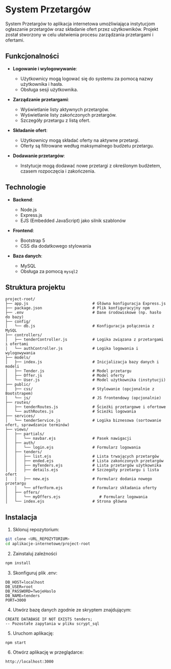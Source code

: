 # System Przetargów

System Przetargów to aplikacja internetowa umożliwiająca instytucjom ogłaszanie przetargów oraz składanie ofert przez użytkowników. Projekt został stworzony w celu ułatwienia procesu zarządzania przetargami i ofertami.

## Funkcjonalności

- **Logowanie i wylogowywanie**:
  - Użytkownicy mogą logować się do systemu za pomocą nazwy użytkownika i hasła.
  - Obsługa sesji użytkownika.

- **Zarządzanie przetargami**:
  - Wyświetlanie listy aktywnych przetargów.
  - Wyświetlanie listy zakończonych przetargów.
  - Szczegóły przetargu z listą ofert.

- **Składanie ofert**:
  - Użytkownicy mogą składać oferty na aktywne przetargi.
  - Oferty są filtrowane według maksymalnego budżetu przetargu.

- **Dodawanie przetargów**:
  - Instytucje mogą dodawać nowe przetargi z określonym budżetem, czasem rozpoczęcia i zakończenia.

## Technologie

- **Backend**:
  - Node.js
  - Express.js
  - EJS (Embedded JavaScript) jako silnik szablonów

- **Frontend**:
  - Bootstrap 5
  - CSS dla dodatkowego stylowania

- **Baza danych**:
  - MySQL
  - Obsługa za pomocą `mysql2`

## Struktura projektu
```text
project-root/
├── app.js                            # Główna konfiguracja Express.js
├── package.json                      # Plik konfiguracyjny npm
├── .env                              # Dane środowiskowe (np. hasło do bazy)
├── config/
│   └── db.js                         # Konfiguracja połączenia z MySQL
├── controllers/
│   ├── tenderController.js           # Logika związana z przetargami i ofertami
│   └── authController.js             # Logika logowania i wylogowywania
├── models/
│   ├── index.js                      # Inicjalizacja bazy danych i modeli
│   ├── Tender.js                     # Model przetargu
│   ├── Offer.js                      # Model oferty
│   └── User.js                       # Model użytkownika (instytucji)
├── public/
│   ├── css/                          # Stylowanie (opcjonalnie z Bootstrapem)
│   └── js/                           # JS frontendowy (opcjonalnie)              
├── routes/
│   ├── tenderRoutes.js               # Ścieżki przetargowe i ofertowe
│   └── authRoutes.js                 # Ścieżki logowania
├── services/
│   └── tenderService.js              # Logika biznesowa (sortowanie ofert, sprawdzanie terminów)
├── views/
│   ├── partials/
│   │   └── navbar.ejs                # Pasek nawigacji
│   ├── auth/
│   │   └── login.ejs                 # Formularz logowania
│   ├── tenders/
│   │   ├── list.ejs                  # Lista trwających przetargów
│   │   ├── ended.ejs                 # Lista zakończonych przetargów
│   │   ├── myTenders.ejs             # Lista przetargów użytkownika
│   │   ├── details.ejs               # Szczegóły przetargu i lista ofert
│   │   ├── new.ejs                   # Formularz dodania nowego przetargu
│   │   └── offerForm.ejs             # Formularz składania oferty
│   ├── offers/
│   │   └── myOffers.ejs                 # Formularz logowania
│   └── index.ejs                     # Strona główna
```

## Instalacja

1. Sklonuj repozytorium:
  ```bash
  git clone <URL_REPOZYTORIUM>
  cd aplikacje-internetowe/project-root
  ```
2. Zainstaluj zależności
  ```bash
  npm install
  ```
3. Skonfiguruj plik .env:
  ```text
  DB_HOST=localhost
  DB_USER=root
  DB_PASSWORD=TwojeHaslo
  DB_NAME=tenders
  PORT=3000
  ```
4. Utwórz bazę danych zgodnie ze skryptem znajdującym:
  ```mysql
  CREATE DATABASE IF NOT EXISTS tenders;
  -- Pozostałe zapytania w pliku scrypt_sql
  ```
5. Uruchom aplikację:
  ```
  npm start
  ```
6. Otwórz aplikację w przeglądarce:
  ```
  http://localhost:3000
  ```